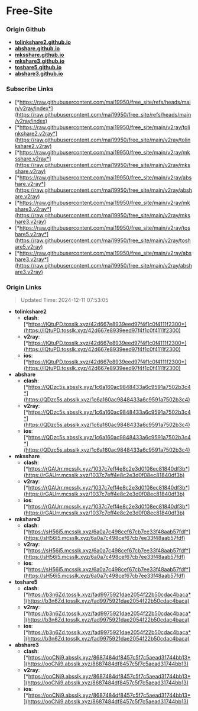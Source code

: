 # Free-Site

### Origin Github

- [**tolinkshare2.github.io**](https://github.com/tolinkshare2/tolinkshare2.github.io)
- [**abshare.github.io**](https://github.com/abshare/abshare.github.io)
- [**mksshare.github.io**](https://github.com/mksshare/mksshare.github.io)
- [**mkshare3.github.io**](https://github.com/mkshare3/mkshare3.github.io)
- [**toshare5.github.io**](https://github.com/toshare5/toshare5.github.io)
- [**abshare3.github.io**](https://github.com/abshare3/abshare3.github.io)

### Subscribe Links

- [*https://raw.githubusercontent.com/mai19950/free_site/refs/heads/main/v2ray/index*](https://raw.githubusercontent.com/mai19950/free_site/refs/heads/main/v2ray/index)
- [*https://raw.githubusercontent.com/mai19950/free_site/main/v2ray/tolinkshare2.v2ray*](https://raw.githubusercontent.com/mai19950/free_site/main/v2ray/tolinkshare2.v2ray)
- [*https://raw.githubusercontent.com/mai19950/free_site/main/v2ray/mksshare.v2ray*](https://raw.githubusercontent.com/mai19950/free_site/main/v2ray/mksshare.v2ray)
- [*https://raw.githubusercontent.com/mai19950/free_site/main/v2ray/abshare.v2ray*](https://raw.githubusercontent.com/mai19950/free_site/main/v2ray/abshare.v2ray)
- [*https://raw.githubusercontent.com/mai19950/free_site/main/v2ray/mkshare3.v2ray*](https://raw.githubusercontent.com/mai19950/free_site/main/v2ray/mkshare3.v2ray)
- [*https://raw.githubusercontent.com/mai19950/free_site/main/v2ray/toshare5.v2ray*](https://raw.githubusercontent.com/mai19950/free_site/main/v2ray/toshare5.v2ray)
- [*https://raw.githubusercontent.com/mai19950/free_site/main/v2ray/abshare3.v2ray*](https://raw.githubusercontent.com/mai19950/free_site/main/v2ray/abshare3.v2ray)

### Origin Links

> Updated Time: 2024-12-11 07:53:05

- **tolinkshare2**
  - **clash**: [*https://IQtuPD.tosslk.xyz/42d667e8939eed97f4f1c0f4111f2300*](https://IQtuPD.tosslk.xyz/42d667e8939eed97f4f1c0f4111f2300)
  - **v2ray**: [*https://IQtuPD.tosslk.xyz/42d667e8939eed97f4f1c0f4111f2300*](https://IQtuPD.tosslk.xyz/42d667e8939eed97f4f1c0f4111f2300)
  - **ios**: [*https://IQtuPD.tosslk.xyz/42d667e8939eed97f4f1c0f4111f2300*](https://IQtuPD.tosslk.xyz/42d667e8939eed97f4f1c0f4111f2300)
- **abshare**
  - **clash**: [*https://QDzc5s.absslk.xyz/1c6a160ac9848433a6c9591a7502b3c4*](https://QDzc5s.absslk.xyz/1c6a160ac9848433a6c9591a7502b3c4)
  - **v2ray**: [*https://QDzc5s.absslk.xyz/1c6a160ac9848433a6c9591a7502b3c4*](https://QDzc5s.absslk.xyz/1c6a160ac9848433a6c9591a7502b3c4)
  - **ios**: [*https://QDzc5s.absslk.xyz/1c6a160ac9848433a6c9591a7502b3c4*](https://QDzc5s.absslk.xyz/1c6a160ac9848433a6c9591a7502b3c4)
- **mksshare**
  - **clash**: [*https://rGAUrr.mcsslk.xyz/1037c7eff4e8c2e3d0f08ec81840df3b*](https://rGAUrr.mcsslk.xyz/1037c7eff4e8c2e3d0f08ec81840df3b)
  - **v2ray**: [*https://rGAUrr.mcsslk.xyz/1037c7eff4e8c2e3d0f08ec81840df3b*](https://rGAUrr.mcsslk.xyz/1037c7eff4e8c2e3d0f08ec81840df3b)
  - **ios**: [*https://rGAUrr.mcsslk.xyz/1037c7eff4e8c2e3d0f08ec81840df3b*](https://rGAUrr.mcsslk.xyz/1037c7eff4e8c2e3d0f08ec81840df3b)
- **mkshare3**
  - **clash**: [*https://sH56i5.mcsslk.xyz/6a0a7c498cef67cb7ee33f48aab57fdf*](https://sH56i5.mcsslk.xyz/6a0a7c498cef67cb7ee33f48aab57fdf)
  - **v2ray**: [*https://sH56i5.mcsslk.xyz/6a0a7c498cef67cb7ee33f48aab57fdf*](https://sH56i5.mcsslk.xyz/6a0a7c498cef67cb7ee33f48aab57fdf)
  - **ios**: [*https://sH56i5.mcsslk.xyz/6a0a7c498cef67cb7ee33f48aab57fdf*](https://sH56i5.mcsslk.xyz/6a0a7c498cef67cb7ee33f48aab57fdf)
- **toshare5**
  - **clash**: [*https://b3n6Zd.tosslk.xyz/fad9975921dae2054f22b50cdac4baca*](https://b3n6Zd.tosslk.xyz/fad9975921dae2054f22b50cdac4baca)
  - **v2ray**: [*https://b3n6Zd.tosslk.xyz/fad9975921dae2054f22b50cdac4baca*](https://b3n6Zd.tosslk.xyz/fad9975921dae2054f22b50cdac4baca)
  - **ios**: [*https://b3n6Zd.tosslk.xyz/fad9975921dae2054f22b50cdac4baca*](https://b3n6Zd.tosslk.xyz/fad9975921dae2054f22b50cdac4baca)
- **abshare3**
  - **clash**: [*https://ooCNi9.absslk.xyz/8687484df8457c5f7c5aead31744bb13*](https://ooCNi9.absslk.xyz/8687484df8457c5f7c5aead31744bb13)
  - **v2ray**: [*https://ooCNi9.absslk.xyz/8687484df8457c5f7c5aead31744bb13*](https://ooCNi9.absslk.xyz/8687484df8457c5f7c5aead31744bb13)
  - **ios**: [*https://ooCNi9.absslk.xyz/8687484df8457c5f7c5aead31744bb13*](https://ooCNi9.absslk.xyz/8687484df8457c5f7c5aead31744bb13)
